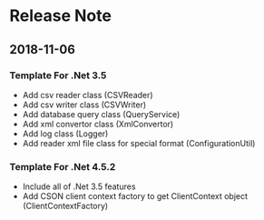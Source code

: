 # Release Note

## 2018-11-06
### Template For .Net 3.5
* Add csv reader class (CSVReader)
* Add csv writer class (CSVWriter)
* Add database query class (QueryService)
* Add xml convertor class (XmlConvertor)
* Add log class (Logger)
* Add reader xml file class for special format (ConfigurationUtil)

### Template For .Net 4.5.2
* Include all of .Net 3.5 features
* Add CSON client context factory to get ClientContext object (ClientContextFactory)
